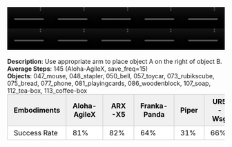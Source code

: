 <!DOCTYPE html>
<html lang="en">
<body>
    <div style="display: flex;">
        <video src="./task_video_clean/place_a2b_right/aloha-agilex_head.mp4" controls loop muted autoplay style="width: 20.0%;"></video>
        <video src="./task_video_clean/place_a2b_right/franka-panda_head.mp4" controls loop muted autoplay style="width: 20.0%;"></video>
        <video src="./task_video_clean/place_a2b_right/ARX-X5_head.mp4" controls loop muted autoplay style="width: 20.0%;"></video>
        <video src="./task_video_clean/place_a2b_right/piper_head.mp4" controls loop muted autoplay style="width: 20.0%;"></video>
        <video src="./task_video_clean/place_a2b_right/ur5-wsg_head.mp4" controls loop muted autoplay style="width: 20.0%;"></video>
    </div>
    <div style="display: flex;">
        <video src="./task_video_clean/place_a2b_right/aloha-agilex_world.mp4" controls loop muted autoplay style="width: 20.0%;"></video>
        <video src="./task_video_clean/place_a2b_right/franka-panda_world.mp4" controls loop muted autoplay style="width: 20.0%;"></video>
        <video src="./task_video_clean/place_a2b_right/ARX-X5_world.mp4" controls loop muted autoplay style="width: 20.0%;"></video>
        <video src="./task_video_clean/place_a2b_right/piper_world.mp4" controls loop muted autoplay style="width: 20.0%;"></video>
        <video src="./task_video_clean/place_a2b_right/ur5-wsg_world.mp4" controls loop muted autoplay style="width: 20.0%;"></video>
    </div>
    <br><b>Description</b>: Use appropriate arm to place object A on the right of object B.<br>
    <b>Average Steps</b>: 145 (Aloha-AgileX, save_freq=15)<br>
    <b>Objects</b>: 047_mouse, 048_stapler, 050_bell, 057_toycar, 073_rubikscube, 075_bread, 077_phone, 081_playingcards, 086_woodenblock, 107_soap, 112_tea-box, 113_coffee-box<br>
    <table style="margin:0 auto;border-collapse:collapse;width:auto;min-width:180px;background-color:white;">
        <thead>
            <tr style="background:#f0f0f0;">
                <th style="border:1px solid #ccc;padding:6px 14px;color:black;">Embodiments</th>
                <th style="border:1px solid #ccc;padding:6px 14px;color:black;">Aloha-AgileX</th>
                <th style="border:1px solid #ccc;padding:6px 14px;color:black;">ARX-X5</th>
                <th style="border:1px solid #ccc;padding:6px 14px;color:black;">Franka-Panda</th>
                <th style="border:1px solid #ccc;padding:6px 14px;color:black;">Piper</th>
                <th style="border:1px solid #ccc;padding:6px 14px;color:black;">UR5-Wsg</th>
            </tr>
        </thead>
        <tbody>
            <tr style="background:white;">
                <td style="border:1px solid #ccc;padding:6px 14px;color:black;">Success Rate</td>
                <td style="border:1px solid #ccc;padding:6px 14px;color:black;">81%</td>
                <td style="border:1px solid #ccc;padding:6px 14px;color:black;">82%</td>
                <td style="border:1px solid #ccc;padding:6px 14px;color:black;">64%</td>
                <td style="border:1px solid #ccc;padding:6px 14px;color:black;">31%</td>
                <td style="border:1px solid #ccc;padding:6px 14px;color:black;">66%</td>
            </tr>
        </tbody>
    </table>
</body>
</html>
